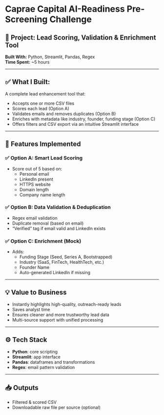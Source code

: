 # Caprae Capital AI-Readiness Pre-Screening Challenge

## 🚀 Project: Lead Scoring, Validation & Enrichment Tool
**Built With:** Python, Streamlit, Pandas, Regex  
**Time Spent:** ~5 hours

---

## ✅ What I Built:
A complete lead enhancement tool that:
- Accepts one or more CSV files
- Scores each lead (Option A)
- Validates emails and removes duplicates (Option B)
- Enriches with metadata like industry, founder, funding stage (Option C)
- Offers filters and CSV export via an intuitive Streamlit interface

---

## 🎯 Features Implemented

### ✅ Option A: Smart Lead Scoring
- Score out of 5 based on:
  - Personal email
  - LinkedIn present
  - HTTPS website
  - Domain length
  - Company name length

### ✅ Option B: Data Validation & Deduplication
- Regex email validation
- Duplicate removal (based on email)
- “Verified” tag if email valid and LinkedIn exists

### ✅ Option C: Enrichment (Mock)
- Adds:
  - Funding Stage (Seed, Series A, Bootstrapped)
  - Industry (SaaS, FinTech, HealthTech, etc.)
  - Founder Name
  - Auto-generated LinkedIn if missing

---

## 💡 Value to Business
- Instantly highlights high-quality, outreach-ready leads
- Saves analyst time
- Ensures cleaner and more trustworthy lead data
- Multi-source support with unified processing

---

## ⚙️ Tech Stack
- **Python**: core scripting
- **Streamlit**: app interface
- **Pandas**: dataframes and transformations
- **Regex**: email pattern validation

---

## 📥 Outputs
- Filtered & scored CSV
- Downloadable raw file per source (optional)
